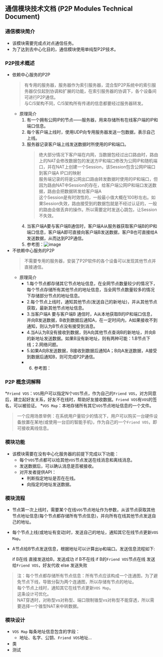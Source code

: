 ## 通信模块技术文档 (P2P Modules Technical Document)

### 通信模块简介
* 该模块需要完成点对点通信任务。
* 为了达到去中心化目的，通信模块使用单纯型P2P技术。

### P2P技术概述
* 依赖中心服务的P2P
    >有专用的服务器，服务器作为索引服务器，混合型P2P系统中的索引服务器仅仅起到协调和扩展的功能，在索引服务器的协调下，各个设备间可进行P2P通信。</br>
    与C/S架构不同，C/S架构所有传递的信息都要经过服务器转发。
    * 原理简介
        1. 有一个拥有公网IP的节点——服务器，用来存储所有在线客户端的IP和端口信息。
        2. 每个客户端上线时，使用UDP向专用服务器发送一包数据，表示自己上线。
        3. 服务器记录客户端上线发送数据时所使用的IP和端口。
            >绝大部分情况下客户端在内网，当数据包经过出口路由时，路由上的NAT会修改数据包的发送方IP和端口修改为公网IP和随机端口，并在NAT上创建一个Session，该Session包含公网IP端口到客户端A IP口的映射</br>
            服务端记录的将是公网出口路由转发数据时使用的IP和端口，但因为路由NAT中Session的存在，给客户端公网IP和端口发送数据，路由会把数据转发给客户端A</br>
            这个Session是有时效性的，一般最小值大概在100秒左右。如果Session失效，路由接受到的数据包就是不经过认证的，一般的路由会做丢弃的操作。所以需要定时发送心跳包，让Session不失效。
        4. 当客户端A要与客户端B通信时，客户端A从服务器获取客户端B的IP和端口信息，客户端A即可直接向客户端B发送数据，客户B也可直接给A发送数据，从而达到P2P通信。
        5. 参考图：![image](https://raw.githubusercontent.com/freemanpeng/VOS/master/images/Mixedp2p.png)
* 不依赖中心服务的P2P
    >不需要专用的服务器，安装了P2P软件的各个设备可以发现其他节点并直接通信。
    * 原理简介
        * 1.每个节点都存储其它节点地址信息，在全网节点数量较少的情况下，每个节点存储所有其他节点的地址信息，当全网节点数量较多的情况下存储部分节点的地址信息。
        * 2.每个节点上线时，通知其他节点(发送自己的新地址)，并从其他节点获取，最新其他节点地址信息。
        * 3.当客户端A 要与客户端B 通信时，A从本地获取B的IP和端口信息，并向B发送数据，B收到数据后通知A，在一定时间内，A如果接收不到通知，则认为B节点没有接受到消息。
        * 4.当A认为B没有接收到数据，则A向其他节点查询B的新地址，并向B的新地址发送数据。如果B没有新地址，则有两种可能：1.B节点下线；2.网络问题。
        * 5.如果A向B发送数据，B接收到数据后通知A；B向A发送数据，A接受到数据后通知B，则可完成P2P通信。
        * 6. 参考图：
            
### P2P 概念词解释
*`Friend VOS`：`VOS`用户可以指定N个`VOS`节点，作为自己的`Friend VOS`，对方同意后，建立起好友关系，好友不在线时，帮助好友接收数据。`Friend VOS`有`VOS`的签名，可以被验证。
*`VOS Map`：本地存储所有其它`VOS`节点地址信息的一个文件。
>一个应用场景举例：在系统用户量较少的情况下，用户可以购买一台硬件设备放置在某地(或使用一台旧的智能手机)，作为自己的一个`Friend VOS`，即可接收离线信息。

### 模块功能
* 该模块需要在没有中心化服务器的前提下完成以下功能：
    * 每个`VOS`节点都可以给其他`VOS`节点发送在线消息和离线消息。
    * 发送数据后，可以确认消息是否被接收。
    * 对开发者提供API：
        * 判断指定地址是否在在线。
        * 向指定的地址发送数据。

### 模块流程
* 节点第一次上线时，需要某个在线`VOS`节点地址作为参数，从该节点获取其他节点地址信息(每个节点都存储所有节点信息)，并向所有在线其他节点发送自己的地址。
* 每个节点上线(或地址有变动)时，发送自己的地址，通知其它在线节点更新`VOS Map`。
* A节点给B节点发送信息，根据地址可以计算出ip和端口。发送信息流程如下:</br>


    if B在线
        直接发送给B，发送成功
    if B不在线
        if B的`Friend VOS`节点在线
            发送给`Friend VOS`，好友代收
        else
            发送失败
>注：每个节点都存储所有节点信息：所有节点应该构成一个连通图，为了避免节点下线，导致分裂为两个连通图，所以存储有节点的地址。</br>
    每个节点上线时，通知其它在线节点更新`VOS Map`。</br>
    这条设计可优化。</br>
    NAT穿透时，对称型vs对称型、端口限制锥型vs对称型不能穿透，所以需要选择一个锥型NAT来中转数据。
### 模块设计
* `VOS Map` 每条地址信息包含的字段：
    * 地址、名字、公钥、`Friend VOS`地址...
* 类
* 测试